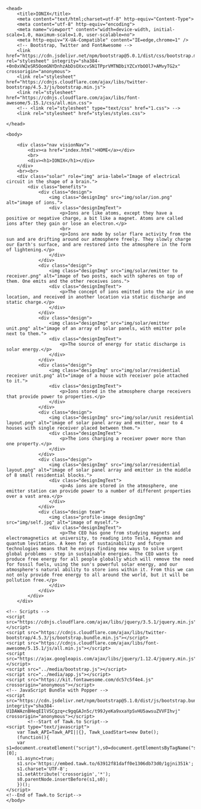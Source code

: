 <!DOCTYPE html>
<html>

    <head>
        <title>IONIX</title>
        <meta content="text/html;charset=utf-8" http-equiv="Content-Type">
        <meta content="utf-8" http-equiv="encoding">
        <meta name="viewport" content="width=device-width, initial-scale=1.0, maximum-scale=1.0, user-scalable=no">
        <meta http-equiv="X-UA-Compatible" content="IE=edge,chrome=1" />
        <!-- Bootstrap, Twitter and FontAwesome -->
        <link href="https://cdn.jsdelivr.net/npm/bootstrap@5.0.1/dist/css/bootstrap.min.css" rel="stylesheet" integrity="sha384-+0n0xVW2eSR5OomGNYDnhzAbDsOXxcvSN1TPprVMTNDbiYZCxYbOOl7+AMvyTG2x" crossorigin="anonymous">
        <link rel="stylesheet" href="https://cdnjs.cloudflare.com/ajax/libs/twitter-bootstrap/4.5.3/js/bootstrap.min.js">
        <link rel="stylesheet" href="https://cdnjs.cloudflare.com/ajax/libs/font-awesome/5.15.1/css/all.min.css">
        <!-- <link rel="stylesheet" type="text/css" href="1.css"> -->
        <link rel="stylesheet" href="styles/styles.css">
        
    </head>

    <body>
        
        <div class="nav visionNav">
            <div><a href="index.html">HOME</a></div>
            <br>
            <div><h1>IONIX</h1></div>
        </div>
        <br><br>
        <div class="solar" role="img" aria-label="Image of electrical circuit in the shape of a brain.">
            <div class="benefits">
                <div class="design">
                    <img class="designImg" src="img/solar/ion.png" alt="image of ions.">
                    <div class="designImgText">
                        <p>Ions are like atoms, except they have a positive or negative charge, a bit like a magnet. Atoms are called ions after they gain or lose an electron.</p>
                        <br>
                        <p>Ions are made by solar flare activity from the sun and are drifting around our atmosphere freely. They slowly charge our Earth's surface, and are restored into the atmosphere in the form of lightening.</p>
                    </div>
                </div>
                <div class="design">
                    <img class="designImg" src="img/solar/emitter to receiver.png" alt="image of two posts, each with spheres on top of them. One emits and the other receives ions.">
                    <div class="designImgText">
                        <p>The concept of ions emitted into the air in one location, and received in another location via static discharge and static charge.</p>
                    </div>
                </div>
                <div class="design">
                    <img class="designImg" src="img/solar/emitter unit.png" alt="image of an array of solar panels, with emitter pole next to them.">
                    <div class="designImgText">
                        <p>The source of energy for static discharge is solar energy.</p>
                    </div>
                </div>
                <div class="design">
                    <img class="designImg" src="img/solar/residential receiver unit.png" alt="image of a house with receiver pole attached to it.">
                    <div class="designImgText">
                        <p>Ions stored in the atmosphere charge receivers that provide power to properties.</p>
                    </div>
                </div>
                <div class="design">
                    <img class="designImg" src="img/solar/unit residential layout.png" alt="image of solar panel array and emitter, near to 4 houses with single receiver placed between them.">
                    <div class="designImgText">
                        <p>The ions charging a receiver power more than one property.</p>
                    </div>
                </div>
                <div class="design">
                    <img class="designImg" src="img/solar/residential layout.png" alt="image of solar panel array and emitter in the middle of 8 small residential blocks.">
                    <div class="designImgText">
                        <p>As ions are stored in the atmosphere, one emitter station can provide power to a number of different properties over a vast area.</p>
                    </div>
                </div>
                <div class="design team">
                    <img class="profile-image designImg" src="img/self.jpg" alt="image of myself.">
                    <div class="designImgText">
                        <p>The CEO has gone from studying magnets and electromagnetics at university, to reading into Tesla, Feynman and quantum levitation. A keen fan of sustainability and future technologies means that he enjoys finding new ways to solve urgent global problems - step in sustainable energies. The CEO wants to produce free energy for all people globally which will remove the need for fossil fuels, using the sun's powerful solar energy, and our atmosphere's natural ability to store ions within it. From this we can not only provide free energy to all around the world, but it will be pollution free.</p>
                    </div>
                </div>
            </div>
        </div>

    <!-- Scripts -->
    <script src="https://cdnjs.cloudflare.com/ajax/libs/jquery/3.5.1/jquery.min.js"></script>
    <script src="https://cdnjs.cloudflare.com/ajax/libs/twitter-bootstrap/4.5.3/js/bootstrap.bundle.min.js"></script>
    <script src="https://cdnjs.cloudflare.com/ajax/libs/font-awesome/5.15.1/js/all.min.js"></script>
    <script src="https://ajax.googleapis.com/ajax/libs/jquery/1.12.4/jquery.min.js"></script>
    <script src="../media/bootstrap.js"></script>
    <script src="../media/app.js"></script>
    <script src="https://kit.fontawesome.com/dc57c5f4e4.js" crossorigin="anonymous"></script>
    <!-- JavaScript Bundle with Popper -->
    <script src="https://cdn.jsdelivr.net/npm/bootstrap@5.1.0/dist/js/bootstrap.bundle.min.js" integrity="sha384-U1DAWAznBHeqEIlVSCgzq+c9gqGAJn5c/t99JyeKa9xxaYpSvHU5awsuZVVFIhvj" crossorigin="anonymous"></script>
            <!--Start of Tawk.to Script-->
    <script type="text/javascript">
        var Tawk_API=Tawk_API||{}, Tawk_LoadStart=new Date();
        (function(){
        var s1=document.createElement("script"),s0=document.getElementsByTagName("script")[0];
        s1.async=true;
        s1.src='https://embed.tawk.to/63912f81daff0e1306db73d0/1gjni351k';
        s1.charset='UTF-8';
        s1.setAttribute('crossorigin','*');
        s0.parentNode.insertBefore(s1,s0);
        })();
    </script>
    <!--End of Tawk.to Script-->
    </body>
</html>
